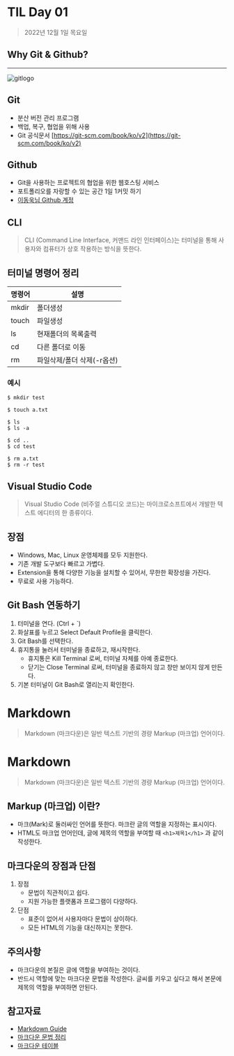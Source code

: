 # TIL Day 01
>2022년 12월 1일 목요일
## Why Git & Github?
----

![gitlogo](https://git-scm.com/images/logo@2x.png)
## Git
* 분산 버전 관리 프로그램
* 백업, 복구, 협업을 위해 사용
* Git 공식문서 [https://git-scm.com/book/ko/v2](https://git-scm.com/book/ko/v2)
## Github
* Git을 사용하는 프로젝트의 협업을 위한 웹호스팅 서비스
* 포트폴리오를 자랑할 수 있는 공간 1일 1커밋 하기
* [이동욱님 Github 계정](https://github.com/jojoldu)
## CLI
> CLI (Command Line Interface, 커맨드 라인 인터페이스)는 터미널을 통해 사용자와 컴퓨터가 상호 작용하는 방식을 뜻한다.
## 터미널 명령어 정리
  | 명령어 | 설명 | 
  |----| ----| 
  |mkdir| 폴더생성|
  |touch|파일생성|
  |ls| 현재폴더의 목록출력| 
  |cd| 다른 폴더로 이동| 
  |rm| 파일삭제/폴더 삭제(-r옵션)|     
### 예시
```
$ mkdir test

$ touch a.txt

$ ls
$ ls -a

$ cd ..
$ cd test

$ rm a.txt
$ rm -r test
```
## Visual Studio Code
> Visual Studio Code (비주얼 스튜디오 코드)는 마이크로소프트에서 개발한 텍스트 에디터의 한 종류이다.

## 장점
* Windows, Mac, Linux 운영체제를 모두 지원한다.
* 기존 개발 도구보다 빠르고 가볍다.
* Extension을 통해 다양한 기능을 설치할 수 있어서, 무한한 확장성을 가진다.
* 무료로 사용 가능하다.

## Git Bash 연동하기
1. 터미널을 연다. (Ctrl + `)
2. 화살표를 누르고 Select Default Profile을 클릭한다.
3. Git Bash를 선택한다.
4. 휴지통을 눌러서 터미널을 종료하고, 재시작한다.
   + 휴지통은 Kill Terminal 로써, 터미널 자체를 아예 종료한다.
   + 닫기는 Close Terminal 로써, 터미널을 종료하지 않고 창만 보이지 않게 만든다.
5. 기본 터미널이 Git Bash로 열리는지 확인한다.

# Markdown
> Markdown (마크다운)은 일반 텍스트 기반의 경량 Markup (마크업) 언어이다.

# Markdown
> Markdown (마크다운)은 일반 텍스트 기반의 경량 Markup (마크업) 언어이다.

## Markup (마크업) 이란?
* 마크(Mark)로 둘러싸인 언어를 뜻한다. 마크란 글의 역할을 지정하는 표시이다.
* HTML도 마크업 언어인데, 글에 제목의 역할을 부여할 때 `<h1>제목1</h1>` 과 같이 작성한다.

##  마크다운의 장점과 단점
1. 장점
   + 문법이 직관적이고 쉽다.
   + 지원 가능한 플랫폼과 프로그램이 다양하다.
2. 단점
   + 표준이 없어서 사용자마다 문법이 상이하다.
   + 모든 HTML의 기능을 대신하지는 못한다.

## 주의사항
* 마크다운의 본질은 글에 역할을 부여하는 것이다.
* 반드시 역할에 맞는 마크다운 문법을 작성한다. 글씨를 키우고 싶다고 해서 본문에 제목의 역할을 부여하면 안된다.

## 참고자료
* [Markdown Guide](https://www.markdownguide.org/basic-syntax/)
* [마크다운 문법 정리](https://github.com/login/oauth/authorize?client_id=7e0a3cd836d3e544dbd9&redirect_uri=https%3A%2F%2Fgist.github.com%2Fauth%2Fgithub%2Fcallback%3Freturn_to%3Dhttps%253A%252F%252Fgist.github.com%252Fihoneymon%252F652be052a0727ad59601&response_type=code&state=1fcefe765f777dd9937362e222bf845af851d18b6ad4a86fbe362104c6acaca4)
* [마크다운 테이블](https://www.tablesgenerator.com/markdown_tables)

